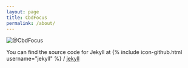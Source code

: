 ```yaml
---
layout: page
title: CbdFocus
permalink: /about/
---
```


![@CbdFocus](/wiki/pic/face.jpeg)


You can find the source code for Jekyll at
{% include icon-github.html username="jekyll" %} /
[jekyll](https://github.com/jekyll/jekyll)
